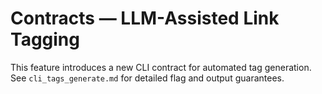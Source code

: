 # Contracts — LLM-Assisted Link Tagging

This feature introduces a new CLI contract for automated tag generation. See `cli_tags_generate.md` for detailed flag and output guarantees.
